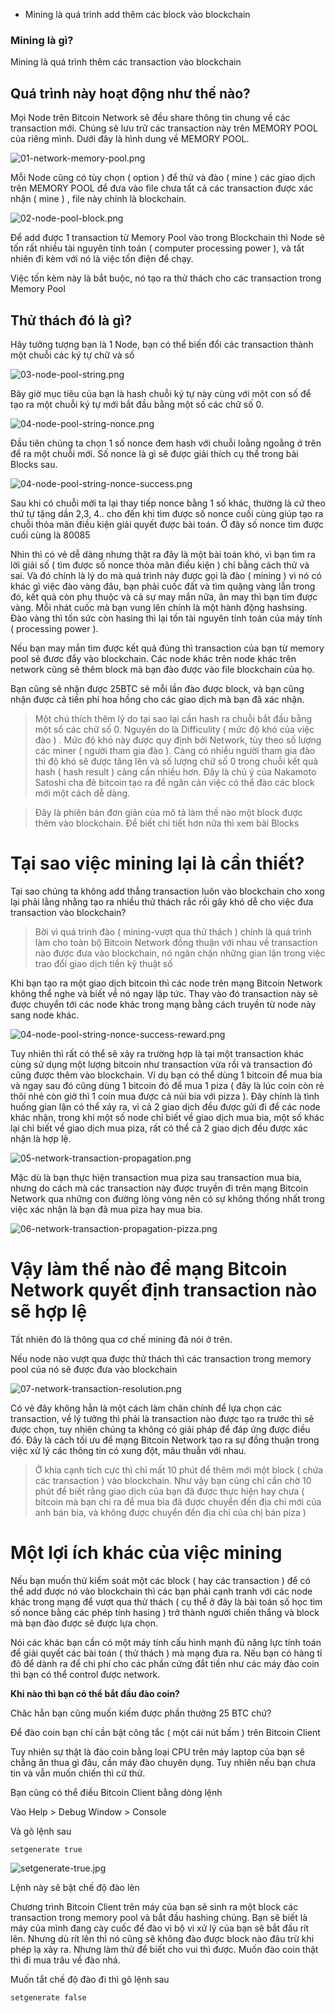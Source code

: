 * Mining là quá trình add thêm các block vào blockchain

### Mining là gì?

Mining là quá trình thêm các transaction vào blockchain

## Quá trình này hoạt động như thế nào?

Mọi Node trên Bitcoin Network sẽ đều share thông tin chung về các transaction mới. Chúng sẽ lưu trữ các transaction này trên MEMORY POOL của riêng mình. Dưới đây là hình dung về MEMORY POOL.

![01-network-memory-pool.png](images/01-network-memory-pool.png)

Mỗi Node cũng có tùy chọn ( option ) để thử và đào ( mine ) các giao dịch trên MEMORY POOL để đưa vào file chưa tất cả các transaction được xác nhận ( mine ) , file này chính là blockchain.

![02-node-pool-block.png](images/02-node-pool-block.png)

Để add được 1 transaction từ Memory Pool vào trong Blockchain thì Node sẽ tốn rất nhiều tài nguyên tính toán ( computer processing power ), và tất nhiên đi kèm với nó là việc tốn điện để chạy.

Việc tốn kèm này là bắt buộc, nó tạo ra thử thách cho các transaction trong  Memory Pool

## Thử thách đó là gì?

Hãy tưởng tượng bạn là 1 Node, bạn có thể biến đổi các transaction thành một chuỗi các ký tự chữ và số

![03-node-pool-string.png](images/03-node-pool-string.png)

Bây giờ mục tiêu của bạn là hash chuỗi ký tự này cùng với một con số để tạo ra một chuỗi ký tự mới bắt đầu bằng một số các chữ số 0.

![04-node-pool-string-nonce.png](images/04-node-pool-string-nonce.png)

Đầu tiên chúng ta chọn 1 số nonce đem hash với chuỗi loằng ngoằng ở trên để ra một chuỗi mới. Số nonce là gì sẽ được giải thích cụ thể trong bài Blocks sau.

![04-node-pool-string-nonce-success.png](images/04-node-pool-string-nonce-success.png)

Sau khi có chuỗi mới ta lại thay tiếp nonce bằng 1 số khác, thường là cứ theo thứ tự tặng dần 2,3, 4.. cho đến khi tìm được số nonce cuối cùng giúp tạo ra chuỗi thỏa mãn điều kiện giải quyết được bài toán. Ở đây số nonce tìm được cuối cùng là 80085

Nhìn thì có vẻ dễ dàng nhưng thật ra đây là một bài toán khó, vì bạn tìm ra lời giải số ( tìm được số nonce thỏa mãn điều kiện ) chỉ bằng cách thử và sai. Và đó chính là lý do mà quá trình này được gọi là đào ( mining ) vì nó có khác gì việc đào vàng đâu, bạn phải cuốc đất và tìm quặng vàng lẫn trong đó, kết quả còn phụ thuộc và cả sự may mắn nữa, ăn may thì bạn tìm được vàng. Mỗi nhát cuốc mà bạn vung lên chính là một hành động hashsing. Đào vàng thì tốn sức còn hasing thì lại tốn tài nguyên tính toán của máy tính ( processing power ).

Nếu bạn may mắn tìm được kết quả đúng thì transaction của bạn từ memory pool sẽ đươc đẩy vào blockchain.  Các node khác trên node khác trên network cũng sẽ thêm block mà bạn đào được vào file blockchain của họ.

Bạn cũng sẽ nhận được 25BTC sẽ mỗi lần đào được block, và bạn cũng nhận được cả tiền phí hoa hồng cho các giao dịch mà bạn đã xác nhận.


> Một chú thích thêm lý do tại sao lại cần hash ra chuỗi bắt đầu bằng một số các chữ số 0. Nguyên do là Difficulity ( mức độ khó của việc đào ) . Mức độ khó này được quy định bởi Network, tùy theo số lượng các miner  ( người tham gia đào ).  Càng có nhiều người tham gia đào thì độ khó sẽ được tăng lên và số lượng chữ số 0 trong chuỗi kết quả hash ( hash result ) càng cần nhiều hơn.  Đây là chủ ý của Nakamoto Satoshi cha đẻ bitcoin tạo ra để ngăn cản việc có thể đào các block mới một cách dễ dàng.

> Đây là phiên bản đơn giản của mô tả làm thế nào một block được thêm vào blockchain. Để biết chi tiết hơn nữa thì xem bài Blocks

# Tại sao việc mining lại là cần thiết?

Tại sao chúng ta không add thẳng transaction luôn vào blockchain cho xong lại phải lằng nhằng tạo ra nhiều thử thách rắc rồi gây khó dễ cho việc đưa transaction vào blockchain?

> Bời vì quá trình đào ( mining-vượt qua thử thách ) chính là quá trình làm cho toàn bộ Bitcoin Network đồng thuận với nhau về transaction nào được đưa vào blockchain, nó ngăn chặn những gian lận trong việc trao đổi giao dịch tiền kỹ thuật số

Khi bạn tạo ra một giao dịch bitcoin thì các node trên mạng Bitcoin Network không thể nghe và biết về nó ngay lập tức. Thay vào đó transaction này sẽ được chuyển tới các node khác trong mạng bằng cách truyền từ node này sang node khác.

![04-node-pool-string-nonce-success-reward.png](images/04-node-pool-string-nonce-success-reward.png)

Tuy nhiên thì rất có  thể sẽ xảy ra trường hợp là tại một transaction khác cùng sử dụng một lượng bitcoin như transaction vừa rồi và transaction đó cũng được thêm vào blockchain.  Ví dụ bạn có thể dùng 1 bitcoin để mua bia và ngay sau đó cũng dùng 1 bitcoin đó để mua 1 piza ( đây là lúc coin còn rẻ thôi nhé còn giờ thì 1 coin mua được cả núi bia với pizza ). Đây chính là tình huống gian lận có thể xảy ra, vì cả 2 giao dịch đều được gửi đi để các node khác nhận, trong khi một số node chỉ biết về giao dịch mua bia, một số khác lại chỉ biết về giao dịch mua piza, rất có thể cả 2 giao dịch đều được xác nhận là hợp lệ.

![05-network-transaction-propagation.png](images/05-network-transaction-propagation.png)

Mặc dù là bạn thực hiện transaction mua piza sau transaction mua bia, nhưng do cách mà các transaction này được truyền đi trên mạng Bitcoin Network qua những con đường lòng vòng nên có sự không thống nhất trong việc xác nhận là bạn đã mua piza hay mua bia.

![06-network-transaction-propagation-pizza.png](images/06-network-transaction-propagation-pizza.png)

# Vậy làm thế nào để mạng Bitcoin Network quyết định transaction nào sẽ hợp lệ

Tất nhiên đó là thông qua cơ chế mining đã nói ở trên.

Nếu node nào vượt  qua được thử thách thì các transaction trong memory pool của nó sẽ được đưa vào blockchain

![07-network-transaction-resolution.png](images/07-network-transaction-resolution.png)

Có vẻ đây không hẳn là một cách làm chân chính để lựa chọn các transaction, về lý tưởng thì phải là transaction nào được tạo ra trước thì sẽ được chọn, tuy nhiên chúng ta không có giải pháp để đáp ứng được điều đó. Đây là cách tối ưu để mạng Bitcoin Network tạo ra sự đồng thuận trong việc xử lý các thông tin có xung đột, mâu thuẫn với nhau.

> Ở khía cạnh tích cực thì chỉ mất 10 phút để thêm mới một block ( chứa các transaction ) vào blockchain. Như vậy bạn cũng chỉ cần chờ 10 phút để biết rằng giao dịch của bạn đã được thực hiện hay chưa ( bitcoin mà bạn chi ra để mua bia đã được chuyển đến địa chỉ mới của anh bán bia, và không được chuyển đến địa chỉ của chị bán piza )

# Một lợi ích khác của việc mining

Nếu bạn muốn thử kiểm soát một các block ( hay các transaction ) để có thể add được nó vào blockchain thì các bạn phải cạnh tranh với các node khác trong mạng để vượt qua thử thách ( cụ thể ở đây là bài toán số học tìm số nonce bằng các phép tính hasing )  trở thành người chiến thắng và block mà bạn đào được sẽ được lựa chọn.

Nói các khác bạn cần có một máy tính cấu hình mạnh đủ năng lực tính toán để giải quyết các bài toán ( thử thách ) mà mạng đưa ra. Nếu bạn có hàng tỉ đô để dành ra để chi phí cho các phần cứng đắt tiền như các máy đào coin thì bạn có thể control được network.

**Khi nào thì bạn có thể bắt đầu đào coin?**

Chăc hẳn bạn cũng muốn kiếm được phần thưởng 25 BTC chứ?

Để đào coin bạn chỉ cần bật công tắc ( một cái nút bấm ) trên Bitcoin Client

Tuy nhiên sự thật là đào coin bằng loại CPU trên máy laptop của bạn sẽ chẳng ăn thua gì đâu, cần máy đào chuyên dụng. Tuy nhiên nếu bạn chưa tin và vẫn muốn chiến thì cứ thử.

Bạn cũng có thể điều Bitcoin Client bằng dòng lệnh

Vào Help > Debug Window > Console

Và gõ lệnh sau 

`setgenerate true`

![setgenerate-true.jpg](images/setgenerate-true.jpg)

Lệnh này sẽ bật chế độ đào lên

Chương trình Bitcoin Client trên  máy của bạn sẽ sinh ra một block các transaction trong memory pool và bắt đầu hashing chúng. Bạn sẽ biết là máy của mình đang cày cuốc để đào vì bộ vi xử lý của bạn sẽ bắt đầu rít lên. Nhưng dù rít lên thì nó cũng sẽ không đào được block nào đâu trừ khi phép lạ xảy ra. Nhưng làm thử để biết cho vui thì được. Muốn đào coin thật thì đi mua trâu về đào nhá.

Muốn tắt chế độ đào đi thì gõ lệnh sau

`setgenerate false`

